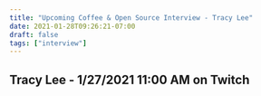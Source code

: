 ```yaml
---
title: "Upcoming Coffee & Open Source Interview - Tracy Lee"
date: 2021-01-28T09:26:21-07:00
draft: false
tags: ["interview"]
---
```


## Tracy Lee - <span class="formatdate">1/27/2021 11:00 AM</span> on Twitch

<br /><br /><br /><br />
<br /><br /><br /><br /><br /><br /><br /><br />